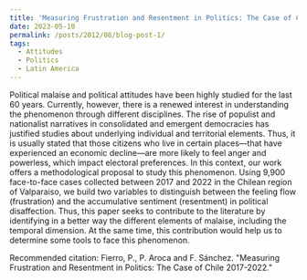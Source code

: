 ```yaml
---
title: 'Measuring Frustration and Resentment in Politics: The Case of Chile 2017-2022'
date: 2023-05-10
permalink: /posts/2012/08/blog-post-1/
tags:
  - Attitudes
  - Politics
  - Latin America
---
```


Political malaise and political attitudes have been highly studied for the last 60 years. Currently, however, there is a renewed interest in understanding the phenomenon through different disciplines. The rise of populist and nationalist narratives in consolidated and emergent democracies has justified studies about underlying individual and territorial elements. Thus, it is usually stated that those citizens who live in certain places—that have experienced an economic decline—are more likely to feel anger and powerless, which impact electoral preferences. In this context, our work offers a methodological proposal to study this phenomenon. Using 9,900 face-to-face cases collected between 2017 and 2022 in the Chilean region of Valparaiso, we build two variables to distinguish between the feeling flow (frustration) and the accumulative sentiment (resentment) in political disaffection. Thus, this paper seeks to contribute to the literature by identifying in a better way the different elements of malaise, including the temporal dimension. At the same time, this contribution would help us to determine some tools to face this phenomenon.

Recommended citation: Fierro, P., P. Aroca and F. Sánchez. "Measuring Frustration and Resentment in Politics: The Case of Chile 2017-2022." 


